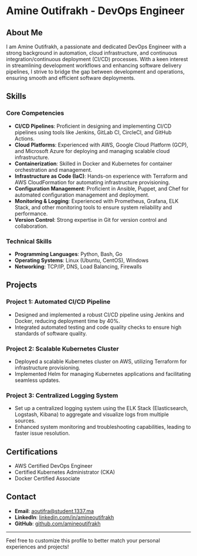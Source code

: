 # Amine Outifrakh - DevOps Engineer

## About Me

I am Amine Outifrakh, a passionate and dedicated DevOps Engineer with a strong background in automation, cloud infrastructure, and continuous integration/continuous deployment (CI/CD) processes. With a keen interest in streamlining development workflows and enhancing software delivery pipelines, I strive to bridge the gap between development and operations, ensuring smooth and efficient software deployments.

## Skills

### Core Competencies
- **CI/CD Pipelines**: Proficient in designing and implementing CI/CD pipelines using tools like Jenkins, GitLab CI, CircleCI, and GitHub Actions.
- **Cloud Platforms**: Experienced with AWS, Google Cloud Platform (GCP), and Microsoft Azure for deploying and managing scalable cloud infrastructure.
- **Containerization**: Skilled in Docker and Kubernetes for container orchestration and management.
- **Infrastructure as Code (IaC)**: Hands-on experience with Terraform and AWS CloudFormation for automating infrastructure provisioning.
- **Configuration Management**: Proficient in Ansible, Puppet, and Chef for automated configuration management and deployment.
- **Monitoring & Logging**: Experienced with Prometheus, Grafana, ELK Stack, and other monitoring tools to ensure system reliability and performance.
- **Version Control**: Strong expertise in Git for version control and collaboration.

### Technical Skills
- **Programming Languages**: Python, Bash, Go
- **Operating Systems**: Linux (Ubuntu, CentOS), Windows
- **Networking**: TCP/IP, DNS, Load Balancing, Firewalls

## Projects

### Project 1: Automated CI/CD Pipeline
- Designed and implemented a robust CI/CD pipeline using Jenkins and Docker, reducing deployment time by 40%.
- Integrated automated testing and code quality checks to ensure high standards of software quality.

### Project 2: Scalable Kubernetes Cluster
- Deployed a scalable Kubernetes cluster on AWS, utilizing Terraform for infrastructure provisioning.
- Implemented Helm for managing Kubernetes applications and facilitating seamless updates.

### Project 3: Centralized Logging System
- Set up a centralized logging system using the ELK Stack (Elasticsearch, Logstash, Kibana) to aggregate and visualize logs from multiple sources.
- Enhanced system monitoring and troubleshooting capabilities, leading to faster issue resolution.

## Certifications
- AWS Certified DevOps Engineer
- Certified Kubernetes Administrator (CKA)
- Docker Certified Associate

## Contact

- **Email**: aoutifra@student.1337.ma
- **LinkedIn**: [linkedin.com/in/amineoutifrakh](https://linkedin.com/in/amineoutifrakh)
- **GitHub**: [github.com/amineoutifrakh](https://github.com/amineoutifrakh)

---

Feel free to customize this profile to better match your personal experiences and projects!
